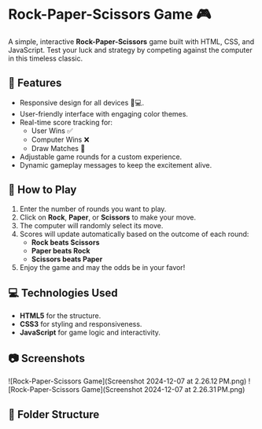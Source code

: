 # Rock-Paper-Scissors Game 🎮

A simple, interactive **Rock-Paper-Scissors** game built with HTML, CSS, and JavaScript. Test your luck and strategy by competing against the computer in this timeless classic.

## 🎨 Features
- Responsive design for all devices 📱💻.
- User-friendly interface with engaging color themes.
- Real-time score tracking for:
  - User Wins ✅
  - Computer Wins ❌
  - Draw Matches 🤝
- Adjustable game rounds for a custom experience.
- Dynamic gameplay messages to keep the excitement alive.

## 🚀 How to Play
1. Enter the number of rounds you want to play.
2. Click on **Rock**, **Paper**, or **Scissors** to make your move.
3. The computer will randomly select its move.
4. Scores will update automatically based on the outcome of each round:
   - **Rock beats Scissors**
   - **Paper beats Rock**
   - **Scissors beats Paper**
5. Enjoy the game and may the odds be in your favor!

## 💻 Technologies Used
- **HTML5** for the structure.
- **CSS3** for styling and responsiveness.
- **JavaScript** for game logic and interactivity.

## 📷 Screenshots
![Rock-Paper-Scissors Game](Screenshot 2024-12-07 at 2.26.12 PM.png)
![Rock-Paper-Scissors Game](Screenshot 2024-12-07 at 2.26.31 PM.png)

## 📂 Folder Structure
